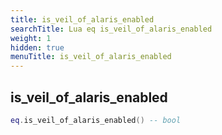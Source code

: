 ```yaml
---
title: is_veil_of_alaris_enabled
searchTitle: Lua eq is_veil_of_alaris_enabled
weight: 1
hidden: true
menuTitle: is_veil_of_alaris_enabled
---
```

## is_veil_of_alaris_enabled
```lua
eq.is_veil_of_alaris_enabled() -- bool
```